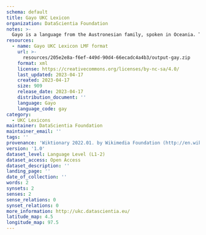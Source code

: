 ```yaml
---
schema: default
title: Gayo UKC Lexicon
organization: DataScientia Foundation
notes: >-
  Gayo is a language from the Austronesian family, spoken in Oceania. The UKC Lexicon of Gayo is represented as a lexico-semantic network. It consists of words, word senses, synsets, as well as sense-level and synset-level relationships.
resources:
  - name: Gayo UKC Lexicon LMF format
    url: >-
      resources/205e2e8a-f6ef-449d-90d4-66ecadc4a4b3/output-gay.zip
    format: xml
    license: https://creativecommons.org/licenses/by-nc-sa/4.0/
    last_updated: 2023-04-17
    created: 2023-04-17
    size: 909
    release_date: 2023-04-17
    distribution_document: ''
    language: Gayo
    language_code: gay
category:
  - UKC Lexicons
maintainer: DataScientia Foundation
maintainer_email: ''
tags: ''
provenance: 'Wiktionary 2022.01. by Wikimedia Foundation (http://en.wiktionary.org); Princeton WordNet 2.1 by Princeton University (https://wordnet.princeton.edu)'
version: '1.0'
dataset_level: Language Level (L1-2)
dataset_access: Open Access
dataset_description: ''
landing_page: ''
date_of_collection: ''
words: 2
synsets: 2
senses: 2
sense_relations: 0
synset_relations: 0
more_information: http://ukc.datascientia.eu/
latitude_map: 4.5
longitude_map: 97.5
---
```

